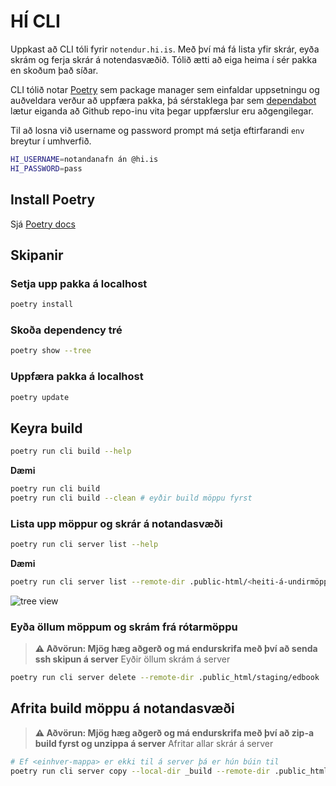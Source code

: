 # HÍ CLI
Uppkast að CLI tóli fyrir `notendur.hi.is`. Með því má fá lista yfir skrár, eyða skrám og ferja skrár á notendasvæðið. Tólið ætti að eiga heima í sér pakka en skoðum það síðar.

CLI tólið notar [Poetry](https://python-poetry.org/) sem package manager sem einfaldar uppsetningu og auðveldara verður að uppfæra pakka, þá sérstaklega þar sem [dependabot](https://dependabot.com/) lætur eiganda að Github repo-inu vita þegar uppfærslur eru aðgengilegar.


Til að losna við username og password prompt má setja eftirfarandi `env` breytur í umhverfið.

```sh
HI_USERNAME=notandanafn án @hi.is
HI_PASSWORD=pass
```

## Install Poetry
Sjá [Poetry docs](https://python-poetry.org/docs/#installation)


## Skipanir
### Setja upp pakka á localhost
```sh
poetry install
```


### Skoða dependency tré
```sh
poetry show --tree
```


### Uppfæra pakka á localhost
```sh
poetry update
```


## Keyra build
```sh
poetry run cli build --help
```

**Dæmi**

```sh
poetry run cli build
poetry run cli build --clean # eyðir build möppu fyrst
```

### Lista upp möppur og skrár á notandasvæði
```sh
poetry run cli server list --help
```


**Dæmi**

```sh
poetry run cli server list --remote-dir .public-html/<heiti-á-undirmöppu> # default .public_html
```

![tree view](https://www.dropbox.com/s/yplhpvltuetizi9/2020-12-26_15-19.png?raw=1)


### Eyða öllum möppum og skrám frá rótarmöppu
> **⚠ Aðvörun: Mjög hæg aðgerð og má endurskrifa með því að senda ssh skipun á server**
> Eyðir öllum skrám á server


```sh
poetry run cli server delete --remote-dir .public_html/staging/edbook
```


## Afrita build möppu á notandasvæði
> **⚠ Aðvörun: Mjög hæg aðgerð og má endurskrifa með því að zip-a build fyrst og unzippa á server**
> Afritar allar skrár á server


```sh
# Ef <einhver-mappa> er ekki til á server þá er hún búin til
poetry run cli server copy --local-dir _build --remote-dir .public_html/<einhver-mappa>
```
